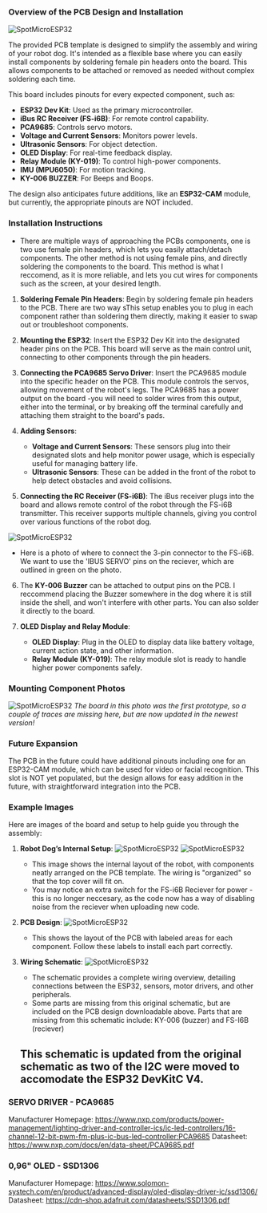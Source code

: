 ### Overview of the PCB Design and Installation
![SpotMicroESP32](https://github.com/Blacksheep909/SpotMicroESP32/blob/master/electronics/Images/Screenshot%202024-11-11%20003432.png)

The provided PCB template is designed to simplify the assembly and wiring of your robot dog. It's intended as a flexible base where you can easily install components by soldering female pin headers onto the board. This allows components to be attached or removed as needed without complex soldering each time. 

This board includes pinouts for every expected component, such as:

- **ESP32 Dev Kit**: Used as the primary microcontroller.
- **iBus RC Receiver (FS-i6B)**: For remote control capability.
- **PCA9685**: Controls servo motors.
- **Voltage and Current Sensors**: Monitors power levels.
- **Ultrasonic Sensors**: For object detection.
- **OLED Display**: For real-time feedback display.
- **Relay Module (KY-019)**: To control high-power components.
- **IMU (MPU6050)**: For motion tracking.
- **KY-006 BUZZER**: For Beeps and Boops.

The design also anticipates future additions, like an **ESP32-CAM** module, but currently, the appropriate pinouts are NOT included.

### Installation Instructions

- There are multiple ways of approaching the PCBs components, one is two use female pin headers, which lets you easily attach/detach components. The other method is not using female pins, and directly soldering the components to the board. This method is what I reccomend, as it is more reliable, and lets you cut wires for components such as the screen, at your desired length.

1. **Soldering Female Pin Headers**: Begin by soldering female pin headers to the PCB. There are two way sThis setup enables you to plug in each component rather than soldering them directly, making it easier to swap out or troubleshoot components.

2. **Mounting the ESP32**: Insert the ESP32 Dev Kit into the designated header pins on the PCB. This board will serve as the main control unit, connecting to other components through the pin headers.

3. **Connecting the PCA9685 Servo Driver**: Insert the PCA9685 module into the specific header on the PCB. This module controls the servos, allowing movement of the robot's legs. The PCA9685 has a power output on the board -you will need to solder wires from this output, either into the terminal, or by breaking off the terminal carefully and attaching them straight to the board's pads.

4. **Adding Sensors**:
   - **Voltage and Current Sensors**: These sensors plug into their designated slots and help monitor power usage, which is especially useful for managing battery life.
   - **Ultrasonic Sensors**: These can be added in the front of the robot to help detect obstacles and avoid collisions.

5. **Connecting the RC Receiver (FS-i6B)**: The iBus receiver plugs into the board and allows remote control of the robot through the FS-i6B transmitter. This receiver supports multiple channels, giving you control over various functions of the robot dog.
   
![SpotMicroESP32](https://github.com/Blacksheep909/SpotMicroESP32/blob/master/electronics/Images/1100x1100.jpg)

   - Here is a photo of where to connect the 3-pin connector to the FS-i6B. We want to use the 'IBUS SERVO' pins on the reciever, which are outlined in green on the photo.
6. The **KY-006 Buzzer** can be attached to output pins on the PCB. I reccommend placing the Buzzer somewhere in the dog where it is still inside the shell, and won't interfere with other parts. You can also solder it directly to the board.

7. **OLED Display and Relay Module**:
   - **OLED Display**: Plug in the OLED to display data like battery voltage, current action state, and other information.
   - **Relay Module (KY-019)**: The relay module slot is ready to handle higher power components safely.
   
### Mounting Component Photos
![SpotMicroESP32](https://github.com/Blacksheep909/SpotMicroESP32/blob/master/electronics/Images/pcbassemble.jpg)
*The board in this photo was the first prototype, so a couple of traces are missing here, but are now updated in the newest version!*
### Future Expansion

The PCB in the future could have additional pinouts including one for an ESP32-CAM module, which can be used for video or facial recognition. This slot is NOT yet populated, but the design allows for easy addition in the future, with straightforward integration into the PCB.

### Example Images

Here are images of the board and setup to help guide you through the assembly:

1. **Robot Dog’s Internal Setup**:
   ![SpotMicroESP32](https://github.com/Blacksheep909/SpotMicroESP32/blob/master/electronics/Images/finishedpcb.jpg)
   ![SpotMicroESP32](https://github.com/Blacksheep909/SpotMicroESP32/blob/master/electronics/Images/finishedwideangle.jpg)
   - This image shows the internal layout of the robot, with components neatly arranged on the PCB template. The wiring is "organized" so that the top cover will fit on.
   - You may notice an extra switch for the FS-i6B Reciever for power -this is no longer neccesary, as the code now has a way of disabling noise from the reciever when uploading new code.
3. **PCB Design**:
   ![SpotMicroESP32](https://github.com/Blacksheep909/SpotMicroESP32/blob/master/electronics/Images/Screenshot%202024-11-11%20002821.png)
   
   - This shows the layout of the PCB with labeled areas for each component. Follow these labels to install each part correctly.

5. **Wiring Schematic**:
   ![SpotMicroESP32](https://github.com/Blacksheep909/SpotMicroESP32/blob/master/electronics/Images/image.png)
   - The schematic provides a complete wiring overview, detailing connections between the ESP32, sensors, motor drivers, and other peripherals.
   - Some parts are missing from this original schematic, but are included on the PCB design downloadable above. Parts that are missing from this schematic include: KY-006 (buzzer) and FS-I6B (reciever)
     
   ## This schematic is updated from the original schematic as two of the I2C were moved to accomodate the ESP32 DevKitC V4. 


### SERVO DRIVER - PCA9685 ###

Manufacturer Homepage: https://www.nxp.com/products/power-management/lighting-driver-and-controller-ics/ic-led-controllers/16-channel-12-bit-pwm-fm-plus-ic-bus-led-controller:PCA9685
Datasheet: https://www.nxp.com/docs/en/data-sheet/PCA9685.pdf

### 0,96" OLED - SSD1306 ###

Manufacturer Homepage: https://www.solomon-systech.com/en/product/advanced-display/oled-display-driver-ic/ssd1306/
Datasheet: https://cdn-shop.adafruit.com/datasheets/SSD1306.pdf
